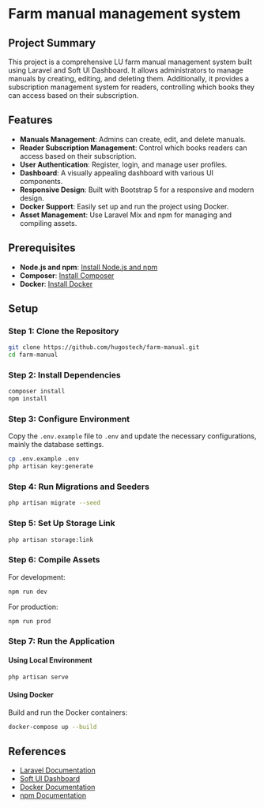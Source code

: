 # Farm manual management system

## Project Summary

This project is a comprehensive LU farm manual management system built using Laravel and Soft UI Dashboard. It allows administrators to manage manuals by creating, editing, and deleting them. Additionally, it provides a subscription management system for readers, controlling which books they can access based on their subscription.

## Features

- **Manuals Management**: Admins can create, edit, and delete manuals.
- **Reader Subscription Management**: Control which books readers can access based on their subscription.
- **User Authentication**: Register, login, and manage user profiles.
- **Dashboard**: A visually appealing dashboard with various UI components.
- **Responsive Design**: Built with Bootstrap 5 for a responsive and modern design.
- **Docker Support**: Easily set up and run the project using Docker.
- **Asset Management**: Use Laravel Mix and npm for managing and compiling assets.

## Prerequisites

- **Node.js and npm**: [Install Node.js and npm](https://nodejs.org/)
- **Composer**: [Install Composer](https://getcomposer.org/doc/00-intro.md)
- **Docker**: [Install Docker](https://docs.docker.com/get-docker/)

## Setup

### Step 1: Clone the Repository

```sh
git clone https://github.com/hugostech/farm-manual.git
cd farm-manual
```

### Step 2: Install Dependencies

```sh
composer install
npm install
```

### Step 3: Configure Environment

Copy the `.env.example` file to `.env` and update the necessary configurations, mainly the database settings.

```sh
cp .env.example .env
php artisan key:generate
```

### Step 4: Run Migrations and Seeders

```sh
php artisan migrate --seed
```

### Step 5: Set Up Storage Link

```sh
php artisan storage:link
```

### Step 6: Compile Assets

For development:

```sh
npm run dev
```

For production:

```sh
npm run prod
```

### Step 7: Run the Application

#### Using Local Environment

```sh
php artisan serve
```

#### Using Docker

Build and run the Docker containers:

```sh
docker-compose up --build
```

## References

- [Laravel Documentation](https://laravel.com/docs/10.x)
- [Soft UI Dashboard](https://www.creative-tim.com/product/soft-ui-dashboard)
- [Docker Documentation](https://docs.docker.com/)
- [npm Documentation](https://docs.npmjs.com/)

